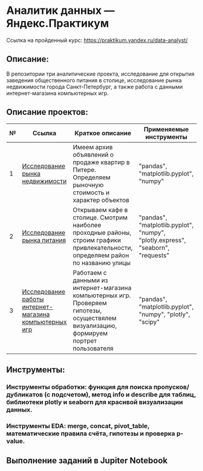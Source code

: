 # Аналитик данных — Яндекс.Практикум

Ссылка на пройденный курс: https://praktikum.yandex.ru/data-analyst/

## Описание:
В репозитории три аналитические проекта, исследование для открытия заведения общественного питания в столице, исследование рынка недвижимости города Санкт-Петербург, а также работа с данными интернет-магазина компьютерных игр.

## Описание проектов:
|        №      | Ссылка            | Краткое описание                                                 | Применяемые инструменты | 
|---------------|-------------------|------------------------------------------------------------------|-------------------------|
|1              |[Исследование рынка недвижимости](https://github.com/Darthlexx/Yandex.Praktikum.DA/tree/master/%D0%98%D1%81%D1%81%D0%BB%D0%B5%D0%B4%D0%BE%D0%B2%D0%B0%D0%BD%D0%B8%D0%B5%20%D1%80%D1%8B%D0%BD%D0%BA%D0%B0%20%D0%BD%D0%B5%D0%B4%D0%B2%D0%B8%D0%B6%D0%B8%D0%BC%D0%BE%D1%81%D1%82%D0%B8)| Имеем архив объявлений о продаже квартир в Питере. Определяем рыночную стоимость и характер объектов|"pandas", "matplotlib.pyplot", "numpy"| 
|2              |[Исследование рынка питания](https://github.com/Darthlexx/Yandex.Praktikum.DA/tree/master/%D0%98%D1%81%D1%81%D0%BB%D0%B5%D0%B4%D0%BE%D0%B2%D0%B0%D0%BD%D0%B8%D0%B5%20%D1%80%D1%8B%D0%BD%D0%BA%D0%B0%20%D0%BF%D0%B8%D1%82%D0%B0%D0%BD%D0%B8%D1%8F)| Открываем кафе в столице. Смотрим наиболее проходные районы, строим графики привлекательности, определяем район по названию улицы|"pandas", "matplotlib.pyplot", "numpy", "plotly.express", "seaborn", "requests"|
|3              |[Исследование работы интернет-магазина компьютерных игр](https://github.com/Darthlexx/Yandex.Praktikum.DA/tree/master/%D0%98%D1%81%D1%81%D0%BB%D0%B5%D0%B4%D0%BE%D0%B2%D0%B0%D0%BD%D0%B8%D0%B5%20%D1%80%D0%B0%D0%B1%D0%BE%D1%82%D1%8B%20%D0%B8%D0%BD%D1%82%D0%B5%D1%80%D0%BD%D0%B5%D1%82-%D0%BC%D0%B0%D0%B3%D0%B0%D0%B7%D0%B8%D0%BD%D0%B0%20%D0%BA%D0%BE%D0%BC%D0%BF%D1%8C%D1%8E%D1%82%D0%B5%D1%80%D0%BD%D1%8B%D1%85%20%D0%B8%D0%B3%D1%80)| Работаем с данными из интернет-магазина компьютерных игр. Проверяем гипотезы, осуществялем визуализацию, формируем портрет пользователя|"pandas", "matplotlib.pyplot", "numpy", "plotly", "scipy"|

## Инструменты:
### Инструменты обработки: функция для поиска пропусков/дубликатов (с подсчетом), метод info и describe для таблиц, библиотеки plotly и seaborn для красивой визуализации данных.
### Инструменты EDA: merge, concat, pivot_table, математические правила счёта, гипотезы и проверка p-value.

## Выполнение заданий в Jupiter Notebook
